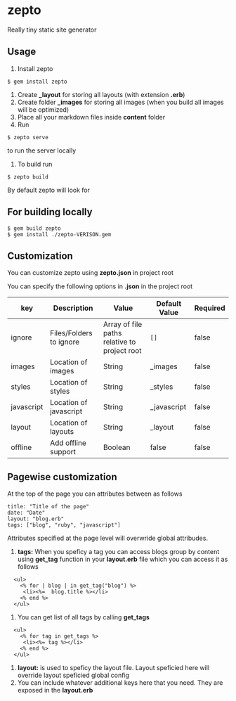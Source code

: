 # zepto

Really tiny static site generator

## Usage

1. Install zepto

```
$ gem install zepto
```

1. Create **\_layout** for storing all layouts (with extension **.erb**)
1. Create folder **\_images** for storing all images (when you build all images will be optimized)
1. Place all your markdown files inside **content** folder
1. Run

```
$ zepto serve
```

to run the server locally

1. To build run

```
$ zepto build
```

By default zepto will look for 

## For building locally
```
$ gem build zepto
$ gem install ./zepto-VERISON.gem
```

## Customization

You can customize zepto using **zepto.json** in project root

You can specify the following options in **.json** in the project root

| key       | Description             | Value                                       | Default Value   | Required |
|-----------|-------------------------|---------------------------------------------|-----------------|----------|
| ignore    | Files/Folders to ignore | Array of file paths relative to project root| `[]`            | false    |
| images    | Location of images      | String                                      | _images         | false    |
| styles    | Location of styles      | String                                      | _styles         | false    |
| javascript| Location of javascript  | String                                      | _javascript     | false    |
| layout    | Location of layouts     | String                                      | _layout         | false    |
| offline   | Add offline support     | Boolean                                     | false           | false    |

## Pagewise customization

At the top of the page you can attributes between as follows

```
title: "Title of the page"
date: "Date"
layout: "blog.erb"
tags: ["blog", "ruby", "javascript"]
```

Attributes specified at the page level will overwride global attribudes.

1. **tags:** When you speficy a tag you can access blogs group by content using **get_tag** function in your **layout.erb** file which you
can access it as follows

```erb
  <ul>
    <% for | blog | in get_tag("blog") %>
     <li><%=  blog.title %></li>
    <% end %>
  </ul>
```

1. You can get list of all tags by calling **get_tags**
   
```erb
  <ul>
    <% for tag in get_tags %>
     <li><%= tag %></li>
    <% end %>
  </ul>
```

1. **layout:** is used to speficy the layout file. Layout speficied here will override layout speficied global config
1. You can include whatever additional keys here that you need. They are exposed in the **layout.erb**